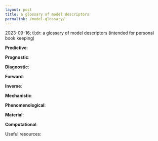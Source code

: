 ```yaml
---
layout: post
title: a glossary of model descriptors
permalink: /model-glossary/
---
```


2023-09-16; tl;dr: a glossary of model descriptors (intended for personal book keeping)

**Predictive**:

**Prognostic**:

**Diagnostic**:

**Forward**:

**Inverse**:

**Mechanistic**:

**Phenomenological**:

**Material**:

**Computational**:

Useful resources: 


